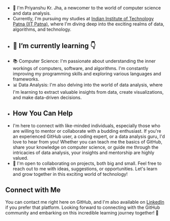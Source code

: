 - 👋 I'm Priyanshu Kr. Jha, a newcomer to the world of computer science and data analysis.
- Currently, I'm pursuing my studies at [Indian Institute of Technology Patna (IIT Patna)](https://www.iitp.ac.in/), where I'm diving deep into the exciting realms of data, algorithms, and technology. 
- ## 🌱 I’m currently learning 👇
- 📚 Computer Science: I'm passionate about understanding the inner workings of computers, software, and algorithms. I'm constantly improving my programming skills and exploring various languages and frameworks.
- 📊 Data Analysis: I'm also delving into the world of data analysis, where I'm learning to extract valuable insights from data, create visualizations, and make data-driven decisions.
- ## How You Can Help
- I'm here to connect with like-minded individuals, especially those who are willing to mentor or collaborate with a budding enthusiast. If you're an experienced GitHub user, a coding expert, or a data analysis guru, I'd love to hear from you!
Whether you can teach me the basics of GitHub, share your knowledge on computer science, or guide me through the intricacies of data analysis, your insights and mentorship are highly valued.
- 💞️ I'm open to collaborating on projects, both big and small. Feel free to reach out to me with ideas, suggestions, or opportunities. Let's learn and grow together in this exciting world of technology!
## Connect with Me 
You can contact me right here on GitHub, and I'm also available on [LinkedIn](https://www.linkedin.com/in/priyanshujhaa/) if you prefer that platform.
Looking forward to connecting with the GitHub community and embarking on this incredible learning journey together! 🚀

<!---
priyanshh09/priyanshh09 is a ✨ special ✨ repository because its `README.md` (this file) appears on your GitHub profile.
You can click the Preview link to take a look at your changes.
--->
